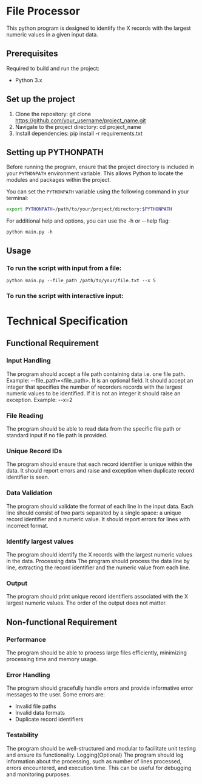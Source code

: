 # File Processor
This python program is designed to identify the X records with the largest numeric values in a given input data.

## Prerequisites
Required to build and run the project:
- Python 3.x

## Set up the project

1. Clone the repository: git clone https://github.com/your_username/project_name.git
2. Navigate to the project directory: cd project_name
3. Install dependencies: pip install -r requirements.txt

## Setting up PYTHONPATH
Before running the program, ensure that the project directory is included in your `PYTHONPATH` environment variable. This allows Python to locate the modules and packages within the project.

You can set the `PYTHONPATH` variable using the following command in your terminal:

```bash
export PYTHONPATH=/path/to/your/project/directory:$PYTHONPATH
````

For additional help and options, you can use the -h or --help flag:
```commandline
python main.py -h
```
## Usage

### To run the script with input from a file:
```commandline
python main.py --file_path /path/to/your/file.txt --x 5
```

### To run the script with interactive input:

# Technical Specification

## Functional Requirement
### Input Handling
The program should accept a file path containing data i.e. one file path. Example: --file_path=<file_path>. It is an optional field.
It should accept an integer that specifies the number of recorders records with the largest numeric values to be identified. 
If it is not an integer it should raise an exception. Example: --x=2
### File Reading
The program should be able to read data from the specific file path or standard input if no file path is provided.
### Unique Record IDs
The program should ensure that each record identifier is unique within the data. It should report errors and raise and exception when duplicate record identifier is seen.
### Data Validation
The program should validate the format of each line in the input data. Each line should consist of two parts separated by a single space: a unique record identifier and a numeric value. It should report errors for lines with incorrect format.
### Identify largest values
The program should identify the X records with the largest numeric values in the data.
Processing data
The program should process the data line by line, extracting the record identifier and the numeric value from each line.
### Output
The program should print unique record identifiers associated with the X largest numeric values. The order of the output does not matter.

## Non-functional Requirement
### Performance
The program should be able to process large files efficiently, minimizing processing time and memory usage.
### Error Handling
The program should gracefully handle errors and provide informative error messages to the user. Some  errors are:
- Invalid file paths
- Invalid data formats
- Duplicate record identifiers
### Testability
The program should be well-structured and modular to facilitate unit testing and ensure its functionality.
Logging(Optional)
The program should log information about the processing, such as number of lines processed, errors encountered, and execution time. This can be useful for debugging and monitoring purposes.

